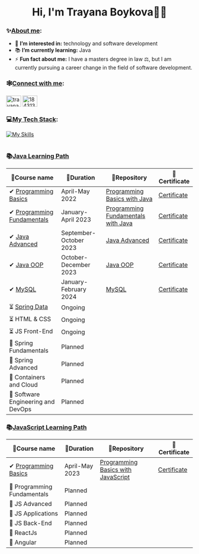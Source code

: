 <h1 align="center">Hi, I'm Trayana Boykova👩‍💻</h1>

<h3 align="left">✨<ins>About me</ins>:</h3>

- 🧩 **I’m interested in:** technology and software development 
- 📚 **I’m currently learning:** Java
- ⚡ **Fun fact about me:** I have a masters degree in law ⚖, but I am currently pursuing a career change in the field of software development.

<h3 align="left">🕸<ins>Connect with me</ins>:</h3>
<p align="left">
<a href="https://linkedin.com/in/trayana-boykova" target="_blank"><img align="center" src="https://raw.githubusercontent.com/rahuldkjain/github-profile-readme-generator/master/src/images/icons/Social/linked-in-alt.svg" alt="trayana-boykova" height="30" width="40" /></a>
<a href="https://stackoverflow.com/users/18431327" target="_blank"><img align="center" src="https://raw.githubusercontent.com/rahuldkjain/github-profile-readme-generator/master/src/images/icons/Social/stack-overflow.svg" alt="18431327" height="30" width="40" /></a>

<h3 align="left">💻<ins>My Tech Stack</ins>:</h3>

[![My Skills](https://skillicons.dev/icons?i=java,mysql,idea&theme=light)](https://skillicons.dev)

<h1 align="center"></h1>

### 📚[Java Learning Path](https://softuni.bg/curriculum)
| 🧾Course name | 📅Duration | 📁Repository | 📄Certificate |
|--------|----|----|----|
|✔ [Programming Basics](https://softuni.bg/trainings/3741/programming-basics-with-java-april-2022) | April-May 2022 | [Programming Basics with Java](https://github.com/trayanaboykova/Programming-Basics-Java) | [Certificate](https://softuni.bg/certificates/details/134595/710e8d86) |
|✔ [Programming Fundamentals](https://softuni.bg/trainings/3951/programming-fundamentals-with-java-january-2023) | January-April 2023 | [Programming Fundamentals with Java](https://github.com/trayanaboykova/Programming-Fundamentals-Java) | [Certificate](https://softuni.bg/certificates/details/167407/068cc5bc) |
|✔ [Java Advanced](https://softuni.bg/trainings/4225/java-advanced-september-2023) | September-October 2023 | [Java Advanced](https://github.com/trayanaboykova/Java-Advanced) | [Certificate](https://softuni.bg/certificates/details/188658/535a484a) |
|✔ [Java OOP](https://softuni.bg/trainings/4226/java-oop-oktober-2023) | October-December 2023 | [Java OOP](https://github.com/trayanaboykova/Java-OOP) | [Certificate](https://softuni.bg/certificates/details/200872/8f20f09f) |
|✔ [MySQL](https://softuni.bg/trainings/4365/mysql-january-2024) | January-February 2024 | [MySQL](https://github.com/trayanaboykova/MySQL) | [Certificate](https://softuni.bg/certificates/details/202966/64952c80) 
|⏳ [Spring Data](https://softuni.bg/trainings/4366/spring-data-february-2024)| Ongoing | |  |
|⏳ HTML & CSS | Ongoing | | |
|⏳ JS Front-End | Ongoing | |  |
|🔮 Spring Fundamentals | Planned | | |
|🔮 Spring Advanced | Planned | | |
|🔮 Containers and Cloud | Planned | | |
|🔮 Software Engineering and DevOps | Planned | | |

### 📚[JavaScript Learning Path](https://softuni.bg/curriculum)
| 🧾Course name | 📅Duration | 📁Repository | 📄Certificate |
|--------|----|----|----|
| ✔ [Programming Basics](https://softuni.bg/trainings/4001/programming-basics-with-javascript-march-2023) | April-May 2023 | [Programming Basics with JavaScript](https://github.com/trayanaboykova/Programming-Basics-JavaScript) | [Certificate](https://softuni.bg/certificates/details/170528/f8553fdd) |
|🔮 Programming Fundamentals | Planned | |  |
|🔮 JS Advanced | Planned | | |
|🔮 JS Applications | Planned | | |
|🔮 JS Back-End | Planned | | |
|🔮 ReactJs | Planned | | |
|🔮 Angular | Planned | | |

<!---
trayanaboykova/trayanaboykova is a ✨ special ✨ repository because its `README.md` (this file) appears on your GitHub profile.
You can click the Preview link to take a look at your changes.
--->
